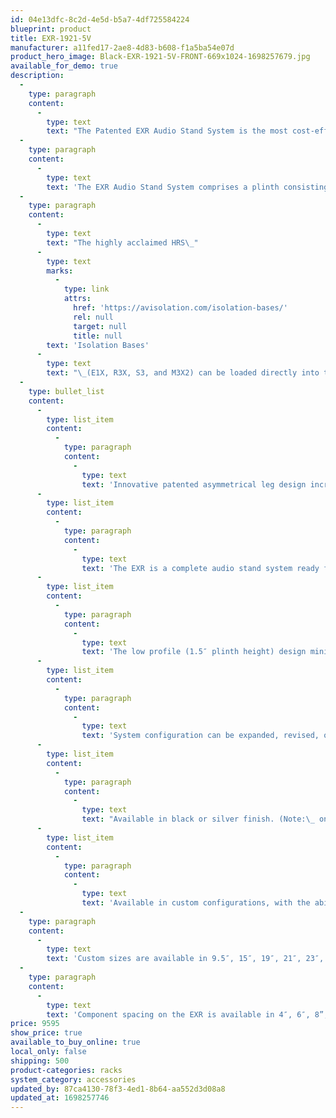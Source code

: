 ```yaml
---
id: 04e13dfc-8c2d-4e5d-b5a7-4df725584224
blueprint: product
title: EXR-1921-5V
manufacturer: a11fed17-2ae8-4d83-b608-f1a5ba54e07d
product_hero_image: Black-EXR-1921-5V-FRONT-669x1024-1698257679.jpg
available_for_demo: true
description:
  -
    type: paragraph
    content:
      -
        type: text
        text: "The Patented EXR Audio Stand System is the most cost-effective, high-performance audio stand system developed by HRS (US Patent No.: 11,751,682).\_ This Patent Pending design has a unique asymmetrical 4-leg vertical support system that increases frame stiffness and overall performance compared to traditional 3 or 4-leg designs."
  -
    type: paragraph
    content:
      -
        type: text
        text: 'The EXR Audio Stand System comprises a plinth consisting of billet-machined aluminum front trim, proprietary HRS-constrained layer damping system, as well as custom pressed resin fabric composite top and bottom plates. The vertical structure of the EXR Audio Stand System consists of a custom modular billet-machined aluminum support system with an internal energy dissipation system.'
  -
    type: paragraph
    content:
      -
        type: text
        text: "The highly acclaimed HRS\_"
      -
        type: text
        marks:
          -
            type: link
            attrs:
              href: 'https://avisolation.com/isolation-bases/'
              rel: null
              target: null
              title: null
        text: 'Isolation Bases'
      -
        type: text
        text: "\_(E1X, R3X, S3, and M3X2) can be loaded directly into the EXR Audio Stand System at any, or all, shelf locations, for even better overall performance. Unlike the other HRS Audio Stands, HRS Isolation Bases are not required in the EXR Audio Stand System. The EXR plinth used in the structure of the audio stand system can be used to support the component directly."
  -
    type: bullet_list
    content:
      -
        type: list_item
        content:
          -
            type: paragraph
            content:
              -
                type: text
                text: 'Innovative patented asymmetrical leg design increases rigidity and performance.'
      -
        type: list_item
        content:
          -
            type: paragraph
            content:
              -
                type: text
                text: 'The EXR is a complete audio stand system ready for your components. You can selectively add any HRS Isolation Base at any location.'
      -
        type: list_item
        content:
          -
            type: paragraph
            content:
              -
                type: text
                text: 'The low profile (1.5″ plinth height) design minimizes the total vertical height, which makes the EXR the most space-efficient HRS Audio Stand.'
      -
        type: list_item
        content:
          -
            type: paragraph
            content:
              -
                type: text
                text: 'System configuration can be expanded, revised, or upgraded at any time (preserves value)'
      -
        type: list_item
        content:
          -
            type: paragraph
            content:
              -
                type: text
                text: "Available in black or silver finish. (Note:\_ on silver EXR Audio Stand Systems, the left and right sides, as well as the back of the plinth, are a black finish.)"
      -
        type: list_item
        content:
          -
            type: paragraph
            content:
              -
                type: text
                text: 'Available in custom configurations, with the ability to support as many or as few components as needed'
  -
    type: paragraph
    content:
      -
        type: text
        text: 'Custom sizes are available in 9.5″, 15″, 19″, 21″, 23″, and 25″ width with any customer-specified depth, making it the most affordable HRS Audio Stand for any component.'
  -
    type: paragraph
    content:
      -
        type: text
        text: 'Component spacing on the EXR is available in 4″, 6″, 8”, 10”, or 12″, as well as custom component spacing of 14″, 16″, and 18″.'
price: 9595
show_price: true
available_to_buy_online: true
local_only: false
shipping: 500
product-categories: racks
system_category: accessories
updated_by: 87ca4130-78f3-4ed1-8b64-aa552d3d08a8
updated_at: 1698257746
---
```

